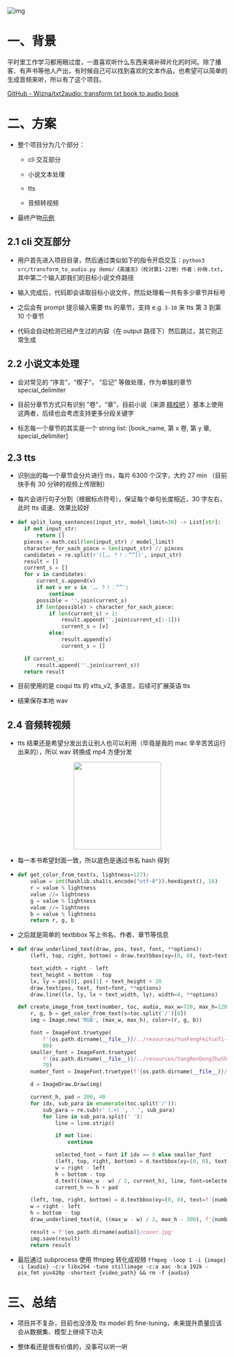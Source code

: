 ![img](https://images.pexels.com/photos/957039/hut-alpine-mountains-bavaria-957039.jpeg)

# 一、背景

平时里工作学习都用眼过度，一直喜欢听什么东西来填补碎片化的时间。除了播客、有声书等他人产出，有时候自己可以找到喜欢的文本作品，也希望可以简单的生成音频来听，所以有了这个项目。

[GitHub - Wizna/txt2audio: transform txt book to audio book](https://github.com/Wizna/txt2audio)



# 二、方案

- 整个项目分为几个部分：
  
  - cli 交互部分
  
  - 小说文本处理
  
  - tts
  
  - 音频转视频

- 最终产物[示例](https://v.kuaishou.com/E4LJII  )
  
  

## 2.1 cli 交互部分

- 用户首先进入项目目录，然后通过类似如下的指令开启交互：`python3 src/transform_to_audio.py demo/《英雄志》（校对第1-22卷）作者：孙晓.txt`，其中第二个输入即我们的目标小说文件路径

- 输入完成后，代码即会读取目标小说文件，然后处理看一共有多少章节并标号

- 之后会有 prompt 提示输入需要 tts 的章节，支持 e.g. `3-10` 来 tts 第 3 到第 10 个章节

- 代码会自动检测已经产生过的内容（在 output 路径下）然后跳过，其它则正常生成

## 2.2 小说文本处理

- 会对常见的 “序言”，“楔子”， “后记” 等做处理，作为单独的章节 special_delimiter

- 目前分章节方式只有识别 "卷"，“章”，目前小说（来源 [精校吧](https://www.jingjiaoba.com/) ）基本上使用这两者，后续也会考虑支持更多分段关键字

- 标志每一个章节的其实是一个 string list: [book_name, 第 x 卷, 第 y 章, special_delimiter]

## 2.3 tts

- 识别出的每一个章节会分片进行 tts，每片 6300 个汉字，大约 27 min （目前快手有 30 分钟的视频上传限制）

- 每片会进行句子分割（根据标点符号），保证每个单句长度相近，30 字左右，此时 tts 语速、效果比较好

- ```python
  def split_long_sentences(input_str, model_limit=30) -> List[str]:
    if not input_str:
        return []
    pieces = math.ceil(len(input_str) / model_limit)
    character_for_each_piece = len(input_str) // pieces
    candidates = re.split(r'([，。？！：“”])', input_str)
    result = []
    current_s = []
    for v in candidates:
        current_s.append(v)
        if not v or v in '，。？！：“”':
            continue
        possible = ''.join(current_s)
        if len(possible) > character_for_each_piece:
            if len(current_s) > 1:
                result.append(''.join(current_s[:-1]))
                current_s = [v]
            else:
                result.append(v)
                current_s = []
  
    if current_s:
        result.append(''.join(current_s))
    return result
  ```

- 目前使用的是 coqui tts 的 xtts_v2, 多语言，后续可扩展英语 tts

- 结果保存本地 wav

## 2.4 音频转视频

- tts 结果还是希望分发出去让别人也可以利用（毕竟是我的 mac 辛辛苦苦运行出来的），所以 wav 转换成 mp4 方便分发

<p align="center">
    <img src="https://raw.githubusercontent.com/Wizna/play/master/cover.jpg" width="200">
</p>

- 每一本书希望封面一致，所以底色是通过书名 hash 得到

- ```python
  def get_color_from_text(s, lightness=127):
      value = int(hashlib.sha1(s.encode("utf-8")).hexdigest(), 16)
      r = value % lightness
      value //= lightness
      g = value % lightness
      value //= lightness
      b = value % lightness
      return r, g, b
  ```

- 之后就是简单的 textbbox 写上书名、作者、章节等信息

- ```python
  def draw_underlined_text(draw, pos, text, font, **options):
      (left, top, right, bottom) = draw.textbbox(xy=(0, 0), text=text, font=font)
  
      text_width = right - left
      text_height = bottom - top
      lx, ly = pos[0], pos[1] + text_height + 20
      draw.text(pos, text, font=font, **options)
      draw.line((lx, ly, lx + text_width, ly), width=4, **options)
  
  def create_image_from_text(number, toc, audio, max_w=720, max_h=1280):
      r, g, b = get_color_from_text(s=toc.split('/')[0])
      img = Image.new('RGB', (max_w, max_h), color=(r, g, b))
  
      font = ImageFont.truetype(
          f'{os.path.dirname(__file__)}/../resources/YunFengFeiYunTi-2.ttf',
          80)
      smaller_font = ImageFont.truetype(
          f'{os.path.dirname(__file__)}/../resources/YangRenDongZhuShiTi-Extralight-2.ttf',
          70)
      number_font = ImageFont.truetype(f'{os.path.dirname(__file__)}/../resources/DTM-Mono-1.otf', 40)
  
      d = ImageDraw.Draw(img)
  
      current_h, pad = 200, 40
      for idx, sub_para in enumerate(toc.split('/')):
          sub_para = re.sub(r'（.+）', ' ', sub_para)
          for line in sub_para.split(' '):
              line = line.strip()
  
              if not line:
                  continue
  
              selected_font = font if idx == 0 else smaller_font
              (left, top, right, bottom) = d.textbbox(xy=(0, 0), text=line, font=selected_font)
              w = right - left
              h = bottom - top
              d.text(((max_w - w) / 2, current_h), line, font=selected_font)
              current_h += h + pad
  
      (left, top, right, bottom) = d.textbbox(xy=(0, 0), text=f'{number}', font=number_font)
      w = right - left
      h = bottom - top
      draw_underlined_text(d, ((max_w - w) / 2, max_h - 300), f'{number}', font=number_font)
  
      result = f'{os.path.dirname(audio)}/cover.jpg'
      img.save(result)
      return result
  ```

- 最后通过 subprocess 使用 ffmpeg 转化成视频 `ffmpeg -loop 1 -i {image} -i {audio} -c:v libx264 -tune stillimage -c:a aac -b:a 192k -pix_fmt yuv420p -shortest {video_path} && rm -f {audio}`
  
  

# 三、总结

- 项目并不复杂，目前也没涉及 tts model 的 fine-tuning，未来提升质量应该会从数据集、模型上继续下功夫

- 整体看还是很有价值的，没事可以听一听
